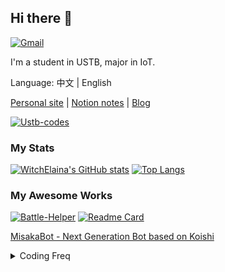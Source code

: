 ## Hi there 👋

[![Gmail](https://img.shields.io/badge/Gmail-mail@mszook.art-orange?logo=gmail)](mailto:mail@mszook.art)

I'm a student in USTB, major in IoT. 

Language: 中文 | English


[Personal site](https://mszook.art/)  |  [Notion notes](https://witchelaina.notion.site/Fronted-96fe8c23b72342ed9a8cccaad4a19f64)  |  [Blog](https://WitchElaina.github.io/) 

[![Ustb-codes](https://github-readme-stats.vercel.app/api/pin/?username=WitchElaina&repo=USTB-Computer-Courses-Codes)](https://github.com/WitchElaina/USTB-Computer-Courses-Codes)



### My Stats

[![WitchElaina's GitHub stats](https://github-readme-stats.vercel.app/api?username=WitchElaina&show_icons=true&hide=issues)](https://github.com/anuraghazra/github-readme-stats) [![Top Langs](https://github-readme-stats.vercel.app/api/top-langs/?username=WitchElaina&layout=compact&hide=html&exclude_repo=EOS-Lab-USTB,WitchElaina.github.io,Aomaotuan-online-shopping)](https://github.com/anuraghazra/github-readme-stats)

### My Awesome Works

[![Battle-Helper](https://github-readme-stats.vercel.app/api/pin/?username=WitchElaina&repo=BattleNet-Login-Helper)](https://github.com/WitchElaina/BattleNet-Login-Helper)
[![Readme Card](https://github-readme-stats.vercel.app/api/pin/?username=WitchElaina&repo=mty-ui)](https://github.com/WitchElaina/mty-ui)


<a href="https://github.com/orgs/MisakaBot/repositories"><span>MisakaBot - Next Generation Bot based on Koishi</span></a>

<details>
  <summary>Coding Freq</summary>
  <a href="https://wakatime.com"><img src="https://wakatime.com/share/@b2ca97db-bce2-4b9b-8588-23c0de16890a/095b592a-2668-4944-8e3e-8bd80755dcda.png" /></a>
</details>



